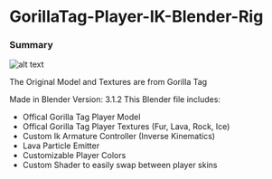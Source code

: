 # GorillaTag-Player-IK-Blender-Rig
### Summary
![alt text][logo1]

[logo1]: https://user-images.githubusercontent.com/65086429/166582315-1ac6a658-50ff-4564-ba2c-58ed9b1f93d0.png

The Original Model and Textures are from Gorilla Tag

Made in Blender Version: 3.1.2
This Blender file includes:
* Offical Gorilla Tag Player Model
* Offical Gorilla Tag Player Textures (Fur, Lava, Rock, Ice)
* Custom Ik Armature Controller (Inverse Kinematics)
* Lava Particle Emitter
* Customizable Player Colors
* Custom Shader to easily swap between player skins
